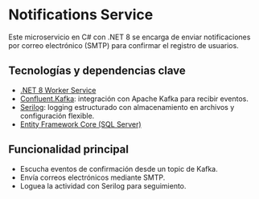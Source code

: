 # Notifications Service

Este microservicio en C# con .NET 8 se encarga de enviar notificaciones por correo electrónico (SMTP) para confirmar el registro de usuarios.

## Tecnologías y dependencias clave

- [.NET 8 Worker Service](https://learn.microsoft.com/en-us/dotnet/core/extensions/workers)
- [Confluent.Kafka](https://www.nuget.org/packages/Confluent.Kafka): integración con Apache Kafka para recibir eventos.
- [Serilog](https://serilog.net/): logging estructurado con almacenamiento en archivos y configuración flexible.
- [Entity Framework Core (SQL Server)](https://learn.microsoft.com/en-us/ef/core/)

## Funcionalidad principal

- Escucha eventos de confirmación desde un topic de Kafka.
- Envía correos electrónicos mediante SMTP.
- Loguea la actividad con Serilog para seguimiento.
